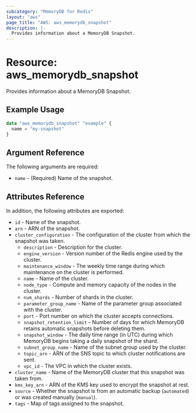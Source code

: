 ```yaml
---
subcategory: "MemoryDB for Redis"
layout: "aws"
page_title: "AWS: aws_memorydb_snapshot"
description: |-
  Provides information about a MemoryDB Snapshot.
---
```


# Resource: aws_memorydb_snapshot

Provides information about a MemoryDB Snapshot.

## Example Usage

```terraform
data "aws_memorydb_snapshot" "example" {
  name = "my-snapshot"
}
```

## Argument Reference

The following arguments are required:

* `name` - (Required) Name of the snapshot.

## Attributes Reference

In addition, the following attributes are exported:

* `id` - Name of the snapshot.
* `arn` - ARN of the snapshot.
* `cluster_configuration` - The configuration of the cluster from which the snapshot was taken.
    * `description` - Description for the cluster.
    * `engine_version` - Version number of the Redis engine used by the cluster.
    * `maintenance_window` - The weekly time range during which maintenance on the cluster is performed.
    * `name` - Name of the cluster.
    * `node_type` - Compute and memory capacity of the nodes in the cluster.
    * `num_shards` - Number of shards in the cluster.
    * `parameter_group_name` - Name of the parameter group associated with the cluster.
    * `port` - Port number on which the cluster accepts connections.
    * `snapshot_retention_limit` - Number of days for which MemoryDB retains automatic snapshots before deleting them.
    * `snapshot_window` - The daily time range (in UTC) during which MemoryDB begins taking a daily snapshot of the shard.
    * `subnet_group_name` - Name of the subnet group used by the cluster.
    * `topic_arn` - ARN of the SNS topic to which cluster notifications are sent.
    * `vpc_id` - The VPC in which the cluster exists.
* `cluster_name` - Name of the MemoryDB cluster that this snapshot was taken from.
* `kms_key_arn` - ARN of the KMS key used to encrypt the snapshot at rest.
* `source` - Whether the snapshot is from an automatic backup (`automated`) or was created manually (`manual`).
* `tags` - Map of tags assigned to the snapshot.
